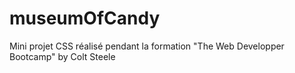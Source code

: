 ﻿# museumOfCandy

Mini projet CSS réalisé pendant la formation "The Web Developper Bootcamp" by Colt Steele
